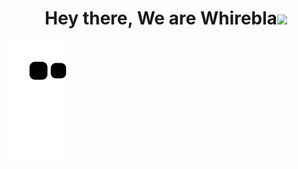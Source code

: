 <h1 align="center">Hey there, We are Whirebla<img src="https://raw.githubusercontent.com/MartinHeinz/MartinHeinz/master/wave.gif" width="30px"></h1>
<img src="https://raw.githubusercontent.com/avinash-218/avinash-218/output/github-contribution-grid-snake.svg">

